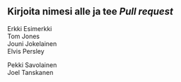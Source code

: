 ## Kirjoita nimesi alle ja tee *Pull request*
Erkki Esimerkki  
Tom Jones  
Jouni Jokelainen  
Elvis Persley






Pekki Savolainen  
Joel Tanskanen 


